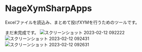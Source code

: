 # NageXymSharpApps
Excelファイルを読込み、まとめて投げXYMを行うためのツールです。

まだ未完成です。
![スクリーンショット 2023-02-12 092222](https://user-images.githubusercontent.com/6645392/218287066-fc0e2890-bf76-4183-8a99-056c1e161937.png)
![スクリーンショット 2023-02-12 092431](https://user-images.githubusercontent.com/6645392/218287072-8b55931b-8293-4617-8546-def88a56c839.png)
![スクリーンショット 2023-02-12 092631](https://user-images.githubusercontent.com/6645392/218287076-4189fde4-fe61-4b90-8179-34d646208a58.png)
